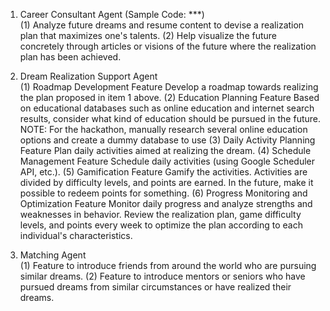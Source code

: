 1. Career Consultant Agent (Sample Code: ***) <br>
 (1) Analyze future dreams and resume content to devise a realization plan that maximizes one's talents.
 (2) Help visualize the future concretely through articles or visions of the future where the realization plan has been achieved.

2. Dream Realization Support Agent <br>
 (1) Roadmap Development Feature
     Develop a roadmap towards realizing the plan proposed in item 1 above.
 (2) Education Planning Feature
     Based on educational databases such as online education and internet search results, consider what kind of education should be pursued in the future.
     NOTE: For the hackathon, manually research several online education options and create a dummy database to use
 (3) Daily Activity Planning Feature
     Plan daily activities aimed at realizing the dream.
 (4) Schedule Management Feature
     Schedule daily activities (using Google Scheduler API, etc.).
 (5) Gamification Feature
     Gamify the activities. Activities are divided by difficulty levels, and points are earned. In the future, make it possible to redeem points for something.
 (6) Progress Monitoring and Optimization Feature
     Monitor daily progress and analyze strengths and weaknesses in behavior. Review the realization plan, game difficulty levels, and points every week to optimize the plan according to each individual's characteristics.

3. Matching Agent <br>
 (1) Feature to introduce friends from around the world who are pursuing similar dreams.
 (2) Feature to introduce mentors or seniors who have pursued dreams from similar circumstances or have realized their dreams.
